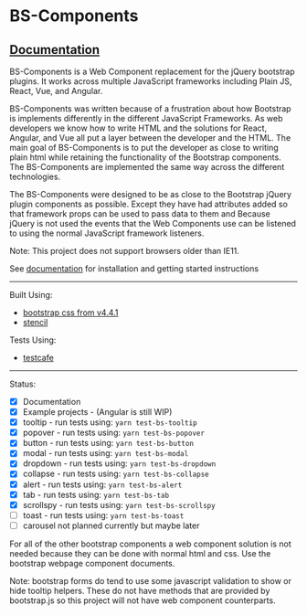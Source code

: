 # BS-Components

## [Documentation](https://bs-components.github.io/)

BS-Components is a Web Component replacement for the jQuery bootstrap plugins.  It works across multiple JavaScript frameworks including Plain JS, React, Vue, and Angular.

BS-Components was written because of a frustration about how Bootstrap is implements differently in the different JavaScript Frameworks.  As web developers we know how to write HTML and the solutions for React, Angular, and Vue all put a layer between the developer and the HTML.  The main goal of BS-Components is to put the developer as close to writing plain html while retaining the functionality of the Bootstrap components.  The BS-Components are implemented the same way across the different technologies.

The BS-Components were designed to be as close to the Bootstrap jQuery plugin components as possible.  Except they have had attributes added so that framework props can be used to pass data to them and Because jQuery is not used the events that the Web Components use can be listened to using the normal JavaScript framework listeners.

Note: This project does not support browsers older than IE11.

See [documentation](https://bs-components.github.io/) for installation and getting started instructions

---

Built Using:

- [bootstrap css from v4.4.1](https://github.com/twbs/bootstrap/releases/tag/v4.4.1)
- [stencil](https://stenciljs.com/)

Tests Using:

- [testcafe](https://github.com/DevExpress/testcafe)

---

Status:

- [x] Documentation
- [x] Example projects - (Angular is still WIP)
- [x] tooltip - run tests using: `yarn test-bs-tooltip`
- [x] popover - run tests using: `yarn test-bs-popover`
- [x] button - run tests using: `yarn test-bs-button`
- [x] modal - run tests using: `yarn test-bs-modal`
- [x] dropdown - run tests using: `yarn test-bs-dropdown`
- [x] collapse - run tests using: `yarn test-bs-collapse`
- [x] alert - run tests using: `yarn test-bs-alert`
- [x] tab - run tests using: `yarn test-bs-tab`
- [x] scrollspy - run tests using: `yarn test-bs-scrollspy`
- [ ] toast - run tests using: `yarn test-bs-toast`
- [ ] carousel not planned currently but maybe later

For all of the other bootstrap components a web component solution is not needed because they can be done with normal html and css. Use the bootstrap webpage component documents.

Note: bootstrap forms do tend to use some javascript validation to show or hide tooltip helpers. These do not have methods that are provided by bootstrap.js so this project will not have web component counterparts.
